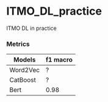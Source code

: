 # ITMO_DL_practice
ITMO DL in practice


### Metrics
Models   |  f1 macro
  ---    |    ---              
Word2Vec |   ?    |
CatBoost |   ?    |
Bert     |   0.98 |
